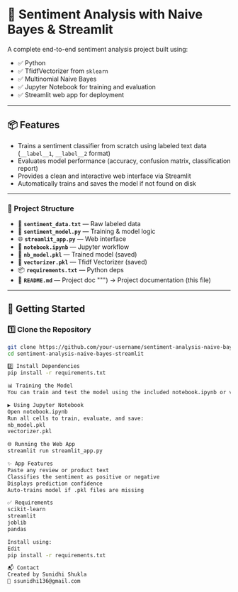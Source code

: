 # 🧠 Sentiment Analysis with Naive Bayes & Streamlit

A complete end-to-end sentiment analysis project built using:

- ✅ Python
- ✅ TfidfVectorizer from `sklearn`
- ✅ Multinomial Naive Bayes
- ✅ Jupyter Notebook for training and evaluation
- ✅ Streamlit web app for deployment

---

## 📦 Features

- Trains a sentiment classifier from scratch using labeled text data (`__label__1`, `__label__2` format)
- Evaluates model performance (accuracy, confusion matrix, classification report)
- Provides a clean and interactive web interface via Streamlit
- Automatically trains and saves the model if not found on disk

---

### 📁 Project Structure

- 📄 **`sentiment_data.txt`** — Raw labeled data  
- 🧠 **`sentiment_model.py`** — Training & model logic  
- 🌐 **`streamlit_app.py`** — Web interface  
- 📒 **`notebook.ipynb`** — Jupyter workflow  
- 🧾 **`nb_model.pkl`** — Trained model (saved)  
- 📄 **`vectorizer.pkl`** — Tfidf Vectorizer (saved)  
- 📦 **`requirements.txt`** — Python deps  
- 📘 **`README.md`** — Project doc
""")         → Project documentation (this file)


---

## 🚀 Getting Started

### 1️⃣ Clone the Repository

```bash
git clone https://github.com/your-username/sentiment-analysis-naive-bayes-streamlit.git
cd sentiment-analysis-naive-bayes-streamlit

2️⃣ Install Dependencies
pip install -r requirements.txt

📊 Training the Model
You can train and test the model using the included notebook.ipynb or via the terminal:

▶️ Using Jupyter Notebook
Open notebook.ipynb
Run all cells to train, evaluate, and save:
nb_model.pkl
vectorizer.pkl

🌐 Running the Web App
streamlit run streamlit_app.py

✨ App Features
Paste any review or product text
Classifies the sentiment as positive or negative
Displays prediction confidence
Auto-trains model if .pkl files are missing

✅ Requirements
scikit-learn
streamlit
joblib
pandas

Install using:
Edit
pip install -r requirements.txt

📬 Contact
Created by Sunidhi Shukla
📧 ssunidhi136@gmail.com
